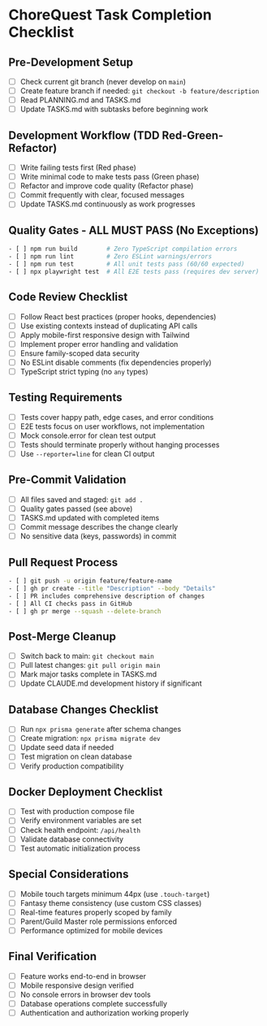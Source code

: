 # ChoreQuest Task Completion Checklist

## Pre-Development Setup
- [ ] Check current git branch (never develop on `main`)
- [ ] Create feature branch if needed: `git checkout -b feature/description`
- [ ] Read PLANNING.md and TASKS.md
- [ ] Update TASKS.md with subtasks before beginning work

## Development Workflow (TDD Red-Green-Refactor)
- [ ] Write failing tests first (Red phase)
- [ ] Write minimal code to make tests pass (Green phase)
- [ ] Refactor and improve code quality (Refactor phase)
- [ ] Commit frequently with clear, focused messages
- [ ] Update TASKS.md continuously as work progresses

## Quality Gates - ALL MUST PASS (No Exceptions)
```bash
- [ ] npm run build        # Zero TypeScript compilation errors
- [ ] npm run lint         # Zero ESLint warnings/errors
- [ ] npm run test         # All unit tests pass (60/60 expected)
- [ ] npx playwright test  # All E2E tests pass (requires dev server)
```

## Code Review Checklist
- [ ] Follow React best practices (proper hooks, dependencies)
- [ ] Use existing contexts instead of duplicating API calls
- [ ] Apply mobile-first responsive design with Tailwind
- [ ] Implement proper error handling and validation
- [ ] Ensure family-scoped data security
- [ ] No ESLint disable comments (fix dependencies properly)
- [ ] TypeScript strict typing (no `any` types)

## Testing Requirements
- [ ] Tests cover happy path, edge cases, and error conditions
- [ ] E2E tests focus on user workflows, not implementation
- [ ] Mock console.error for clean test output
- [ ] Tests should terminate properly without hanging processes
- [ ] Use `--reporter=line` for clean CI output

## Pre-Commit Validation
- [ ] All files saved and staged: `git add .`
- [ ] Quality gates passed (see above)
- [ ] TASKS.md updated with completed items
- [ ] Commit message describes the change clearly
- [ ] No sensitive data (keys, passwords) in commit

## Pull Request Process
```bash
- [ ] git push -u origin feature/feature-name
- [ ] gh pr create --title "Description" --body "Details"
- [ ] PR includes comprehensive description of changes
- [ ] All CI checks pass in GitHub
- [ ] gh pr merge --squash --delete-branch
```

## Post-Merge Cleanup
- [ ] Switch back to main: `git checkout main`
- [ ] Pull latest changes: `git pull origin main`
- [ ] Mark major tasks complete in TASKS.md
- [ ] Update CLAUDE.md development history if significant

## Database Changes Checklist
- [ ] Run `npx prisma generate` after schema changes
- [ ] Create migration: `npx prisma migrate dev`
- [ ] Update seed data if needed
- [ ] Test migration on clean database
- [ ] Verify production compatibility

## Docker Deployment Checklist
- [ ] Test with production compose file
- [ ] Verify environment variables are set
- [ ] Check health endpoint: `/api/health`
- [ ] Validate database connectivity
- [ ] Test automatic initialization process

## Special Considerations
- [ ] Mobile touch targets minimum 44px (use `.touch-target`)
- [ ] Fantasy theme consistency (use custom CSS classes)
- [ ] Real-time features properly scoped by family
- [ ] Parent/Guild Master role permissions enforced
- [ ] Performance optimized for mobile devices

## Final Verification
- [ ] Feature works end-to-end in browser
- [ ] Mobile responsive design verified
- [ ] No console errors in browser dev tools
- [ ] Database operations complete successfully
- [ ] Authentication and authorization working properly